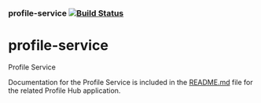 ### profile-service   [![Build Status](https://travis-ci.org/AtlasOfLivingAustralia/profile-service.svg?branch=master)](https://travis-ci.org/AtlasOfLivingAustralia/profile-service)
profile-service
===============

Profile Service

Documentation for the Profile Service is included in the [README.md](https://github.com/AtlasOfLivingAustralia/profile-hub/blob/master/README.md) file for the related Profile Hub application.